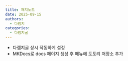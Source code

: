 ```yaml
---
title: 패치노트
date: 2025-09-15
authors:
  - 다램지
categories:
  - 다램지굴
---
```

- 다램지굴 상시 작동하게 설정
- MKDocs로 docs 페이지 생성 후 메뉴에 도토리 저장소 추가
